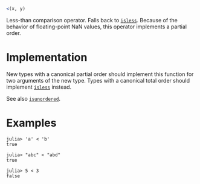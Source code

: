 ```julia
<(x, y)
```

Less-than comparison operator. Falls back to [`isless`](@ref). Because of the behavior of floating-point NaN values, this operator implements a partial order.

# Implementation

New types with a canonical partial order should implement this function for two arguments of the new type. Types with a canonical total order should implement [`isless`](@ref) instead.

See also [`isunordered`](@ref).

# Examples

```jldoctest
julia> 'a' < 'b'
true

julia> "abc" < "abd"
true

julia> 5 < 3
false
```

